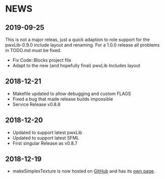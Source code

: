 NEWS
=======================================

2019-09-25
---------------------------------------
This is not a major releas, just a quick adaption to role support for the
pwxLib-0.9.0 include layout and renaming.
For a 1.0.0 release all problems in TODO.md must be fixed.
 * Fix Code::Blocks project file
 * Adapt to the new (and hopefully final) pwxLib Includes layout


2018-12-21
---------------------------------------
 * Makefile updated to allow debugging and custom FLAGS
 * Fixed a bug that made release builds impossible
 * Service Release v0.8.8 


2018-12-20
---------------------------------------
 * Updated to support latest pwxLib
 * Updated to support latest SFML
 * First singular Release as v0.8.7


2018-12-19
---------------------------------------
* makeSimplexTexture is now hosted on [GitHub](https://github.com/Yamakuzure/makeSimplexTexture)
  and has its [own page](https://prydeworx.com/makeSimplexTexture).
